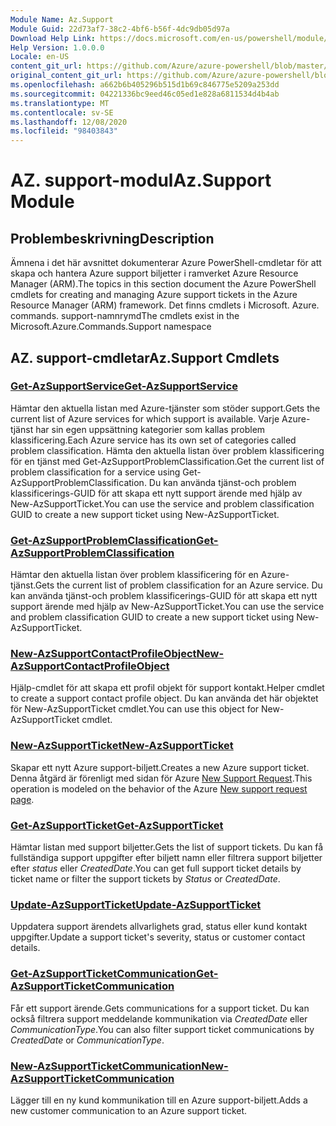 ```yaml
---
Module Name: Az.Support
Module Guid: 22d73af7-38c2-4bf6-b56f-4dc9db05d97a
Download Help Link: https://docs.microsoft.com/en-us/powershell/module/az.support
Help Version: 1.0.0.0
Locale: en-US
content_git_url: https://github.com/Azure/azure-powershell/blob/master/src/Support/Support/help/Az.Support.md
original_content_git_url: https://github.com/Azure/azure-powershell/blob/master/src/Support/Support/help/Az.Support.md
ms.openlocfilehash: a662b6b405296b515d1b69c846775e5209a253dd
ms.sourcegitcommit: 04221336bc9eed46c05ed1e828a6811534d4b4ab
ms.translationtype: MT
ms.contentlocale: sv-SE
ms.lasthandoff: 12/08/2020
ms.locfileid: "98403843"
---
```

# <span data-ttu-id="35100-101">AZ. support-modul</span><span class="sxs-lookup"><span data-stu-id="35100-101">Az.Support Module</span></span>
## <span data-ttu-id="35100-102">Problembeskrivning</span><span class="sxs-lookup"><span data-stu-id="35100-102">Description</span></span>
<span data-ttu-id="35100-103">Ämnena i det här avsnittet dokumenterar Azure PowerShell-cmdletar för att skapa och hantera Azure support biljetter i ramverket Azure Resource Manager (ARM).</span><span class="sxs-lookup"><span data-stu-id="35100-103">The topics in this section document the Azure PowerShell cmdlets for creating and managing Azure support tickets in the Azure Resource Manager (ARM) framework.</span></span> <span data-ttu-id="35100-104">Det finns cmdlets i Microsoft. Azure. commands. support-namnrymd</span><span class="sxs-lookup"><span data-stu-id="35100-104">The cmdlets exist in the Microsoft.Azure.Commands.Support namespace</span></span>

## <span data-ttu-id="35100-105">AZ. support-cmdletar</span><span class="sxs-lookup"><span data-stu-id="35100-105">Az.Support Cmdlets</span></span>
### [<span data-ttu-id="35100-106">Get-AzSupportService</span><span class="sxs-lookup"><span data-stu-id="35100-106">Get-AzSupportService</span></span>](Get-AzSupportService.md)
<span data-ttu-id="35100-107">Hämtar den aktuella listan med Azure-tjänster som stöder support.</span><span class="sxs-lookup"><span data-stu-id="35100-107">Gets the current list of Azure services for which support is available.</span></span> <span data-ttu-id="35100-108">Varje Azure-tjänst har sin egen uppsättning kategorier som kallas problem klassificering.</span><span class="sxs-lookup"><span data-stu-id="35100-108">Each Azure service has its own set of categories called problem classification.</span></span> <span data-ttu-id="35100-109">Hämta den aktuella listan över problem klassificering för en tjänst med Get-AzSupportProblemClassification.</span><span class="sxs-lookup"><span data-stu-id="35100-109">Get the current list of problem classification for a service using Get-AzSupportProblemClassification.</span></span> <span data-ttu-id="35100-110">Du kan använda tjänst-och problem klassificerings-GUID för att skapa ett nytt support ärende med hjälp av New-AzSupportTicket.</span><span class="sxs-lookup"><span data-stu-id="35100-110">You can use the service and problem classification GUID to create a new support ticket using New-AzSupportTicket.</span></span>

### [<span data-ttu-id="35100-111">Get-AzSupportProblemClassification</span><span class="sxs-lookup"><span data-stu-id="35100-111">Get-AzSupportProblemClassification</span></span>](Get-AzSupportProblemClassification.md)
<span data-ttu-id="35100-112">Hämtar den aktuella listan över problem klassificering för en Azure-tjänst.</span><span class="sxs-lookup"><span data-stu-id="35100-112">Gets the current list of problem classification for an Azure service.</span></span> <span data-ttu-id="35100-113">Du kan använda tjänst-och problem klassificerings-GUID för att skapa ett nytt support ärende med hjälp av New-AzSupportTicket.</span><span class="sxs-lookup"><span data-stu-id="35100-113">You can use the service and problem classification GUID to create a new support ticket using New-AzSupportTicket.</span></span> 

### [<span data-ttu-id="35100-114">New-AzSupportContactProfileObject</span><span class="sxs-lookup"><span data-stu-id="35100-114">New-AzSupportContactProfileObject</span></span>](New-AzSupportContactProfileObject.md)
<span data-ttu-id="35100-115">Hjälp-cmdlet för att skapa ett profil objekt för support kontakt.</span><span class="sxs-lookup"><span data-stu-id="35100-115">Helper cmdlet to create a support contact profile object.</span></span> <span data-ttu-id="35100-116">Du kan använda det här objektet för New-AzSupportTicket cmdlet.</span><span class="sxs-lookup"><span data-stu-id="35100-116">You can use this object for New-AzSupportTicket cmdlet.</span></span>

### [<span data-ttu-id="35100-117">New-AzSupportTicket</span><span class="sxs-lookup"><span data-stu-id="35100-117">New-AzSupportTicket</span></span>](New-AzSupportTicket.md)
<span data-ttu-id="35100-118">Skapar ett nytt Azure support-biljett.</span><span class="sxs-lookup"><span data-stu-id="35100-118">Creates a new Azure support ticket.</span></span> <span data-ttu-id="35100-119">Denna åtgärd är förenligt med sidan för Azure [New Support Request](https://portal.azure.com/#blade/Microsoft_Azure_Support/HelpAndSupportBlade/overview).</span><span class="sxs-lookup"><span data-stu-id="35100-119">This operation is modeled on the behavior of the Azure [New support request page](https://portal.azure.com/#blade/Microsoft_Azure_Support/HelpAndSupportBlade/overview).</span></span>

### [<span data-ttu-id="35100-120">Get-AzSupportTicket</span><span class="sxs-lookup"><span data-stu-id="35100-120">Get-AzSupportTicket</span></span>](Get-AzSupportTicket.md)
<span data-ttu-id="35100-121">Hämtar listan med support biljetter.</span><span class="sxs-lookup"><span data-stu-id="35100-121">Gets the list of support tickets.</span></span> <span data-ttu-id="35100-122">Du kan få fullständiga support uppgifter efter biljett namn eller filtrera support biljetter efter *status* eller *CreatedDate*.</span><span class="sxs-lookup"><span data-stu-id="35100-122">You can get full support ticket details by ticket name or filter the support tickets by *Status* or *CreatedDate*.</span></span>

### [<span data-ttu-id="35100-123">Update-AzSupportTicket</span><span class="sxs-lookup"><span data-stu-id="35100-123">Update-AzSupportTicket</span></span>](Update-AzSupportTicket.md)
<span data-ttu-id="35100-124">Uppdatera support ärendets allvarlighets grad, status eller kund kontakt uppgifter.</span><span class="sxs-lookup"><span data-stu-id="35100-124">Update a support ticket's severity, status or customer contact details.</span></span>

### [<span data-ttu-id="35100-125">Get-AzSupportTicketCommunication</span><span class="sxs-lookup"><span data-stu-id="35100-125">Get-AzSupportTicketCommunication</span></span>](Get-AzSupportTicketCommunication.md)
<span data-ttu-id="35100-126">Får ett support ärende.</span><span class="sxs-lookup"><span data-stu-id="35100-126">Gets communications for a support ticket.</span></span> <span data-ttu-id="35100-127">Du kan också filtrera support meddelande kommunikation via *CreatedDate* eller *CommunicationType*.</span><span class="sxs-lookup"><span data-stu-id="35100-127">You can also filter support ticket communications by *CreatedDate* or *CommunicationType*.</span></span> 

### [<span data-ttu-id="35100-128">New-AzSupportTicketCommunication</span><span class="sxs-lookup"><span data-stu-id="35100-128">New-AzSupportTicketCommunication</span></span>](New-AzSupportTicketCommunication.md)
<span data-ttu-id="35100-129">Lägger till en ny kund kommunikation till en Azure support-biljett.</span><span class="sxs-lookup"><span data-stu-id="35100-129">Adds a new customer communication to an Azure support ticket.</span></span> 



